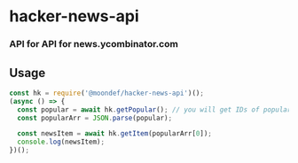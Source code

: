 # hacker-news-api
### API for API for news.ycombinator.com

## Usage
```js
const hk = require('@moondef/hacker-news-api')();
(async () => {
  const popular = await hk.getPopular(); // you will get IDs of popular news
  const popularArr = JSON.parse(popular);

  const newsItem = await hk.getItem(popularArr[0]);
  console.log(newsItem);
})();
```